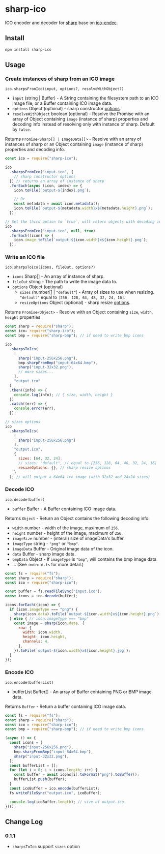 # sharp-ico

ICO encoder and decoder for [sharp](https://www.npmjs.com/package/sharp) base on [ico-endec](https://www.npmjs.com/package/ico-endec).

## Install

```bash
npm install sharp-ico
```

## Usage

### Create instances of sharp from an ICO image

`ico.sharpsFromIco(input, options?, resolveWithObject?)`

- `input` (string | Buffer) - A String containing the filesystem path to an ICO image file, or a Buffer containing ICO image data.
- `options` Object (optional) - sharp constructor [options](https://sharp.pixelplumbing.com/api-constructor#parameters).
- `resolveWithObject` boolean (optional) - Resolve the Promise with an array of Object containing `image` (instance of sharp) properties and decoding info instead of resolving only with instance of sharp. Default by `false`.

Returns `Promise<Sharp[] | ImageData[]>` - Resolve with an array of instances of sharp or an Object containing `image` (instance of sharp) properties and decoding info.

```js
const ico = require("sharp-ico");

ico
  .sharpsFromIco("input.ico", {
    // sharp constructor options
  }) // returns an array of instance of sharp
  .forEach(async (icon, index) => {
    icon.toFile(`output-${index}.png`);

    // Or
    const metadata = await icon.metadata();
    icon.toFile(`output-${metadata.width}x${metadata.height}.png`);
  });

// Set the third option to `true`, will return objects with decoding info
ico
  .sharpsFromIco("input.ico", null, true)
  .forEach((icon) => {
    icon.image.toFile(`output-${icon.width}x${icon.height}.png`);
  });
```

### Write an ICO file

`ico.sharpsToIco(icons, fileOut, options?)`

- `icons` Sharp[] - An array of instance of sharp.
- `fileOut` string - The path to write the image data to.
- `options` Object (optional)
  - `sizes` (number[] | `"default"`) - Array of sizes to use when resizing. `"default"` equal to `[256, 128, 64, 48, 32, 24, 16]`.
  - `resizeOptions` Object (optional) - sharp resize [options](https://sharp.pixelplumbing.com/api-resize#parameters).

Returns `Promise<Object>` - Resolve with an Object containing `size`, `width`, `height` properties.

```js
const sharp = require("sharp");
const ico= require("sharp-ico");
const bmp = require("sharp-bmp"); // if need to write bmp icons

ico
  .sharpsToIco(
    [
      sharp("input-256x256.png"),
      bmp.sharpFromBmp("input-64x64.bmp"),
      sharp("input-32x32.png"),
      // more sizes...
    ],
    "output.ico"
  )
  .then((info) => {
    console.log(info); // { size, width, height }
  })
  .catch((err) => {
    console.error(err);
  });

// sizes options
ico
  .sharpsToIco(
    [
      sharp("input-256x256.png")
    ],
    "output.ico",
    {
      sizes: [64, 32, 24],
      // sizes: "default", // equal to [256, 128, 64, 48, 32, 24, 16]
      resizeOptions: {}, // sharp resize optinos
    }
  ); // will output a 64x64 ico image (with 32x32 and 24x24 sizes)
```

### Decode ICO

`ico.decode(buffer)`

- `buffer` Buffer - A Buffer containing ICO image data.

Returns `Object` - Return an Object contains the following decoding info:

- `width` number - width of the image, maximum of `256`.
- `height` number - height of the image, maximum of `256`.
- `imageSize` number - (interal) size of imageData's buffer.
- `imageType` string - `"png"` or `"bmp"`.
- `imageData` Buffer - Original image data of the icon.
- `data` Buffer - sharp image data.
- `bmpData` Object - If `imageType` is `"bmp"`, will contains the bmp image data.
- ... (See `index.d.ts` for more detail.)

```js
const fs = require("fs");
const sharp = require("sharp");
const ico = require("sharp-ico");

const buffer = fs.readFileSync("input.ico");
const icons = ico.decode(buffer);

icons.forEach((icon) => {
  if (icon.imageType === "png") {
    sharp(icon.data).toFile(`output-${icon.width}x${icon.height}.png`);
  } else { // icon.imageType === "bmp"
    const image = sharp(icon.data, {
      raw: {
        width: icon.width,
        height: icon.height,
        channels: 4,
      },
    }).toFile(`output-${icon.width}x${icon.height}.jpg`);
  }
});
```

### Encode ICO

`ico.encode(bufferList)`

- bufferList Buffer[] - An array of Buffer containing PNG or BMP image data.

Returns `Buffer` - Return a buffer containing ICO image data.

```js
const fs = require("fs");
const sharp = require("sharp");
const ico = require("sharp-ico");
const bmp = require("sharp-bmp"); // if need to write bmp icons

(async () => {
  const icons = [
    sharp("input-256x256.png"),
    bmp.sharpFromBmp("input-64x64.bmp"),
    sharp("input-32x32.png"),
  ];
  const bufferList = [];
  for (let i = 0; i < icons.length; i++) {
    const buffer = await icons[i].toFormat("png").toBuffer();
    bufferList.push(buffer);
  }
  const icoBuffer = ico.encode(bufferList);
  fs.writeFileSync("output.ico", icoBuffer);

  console.log(icoBuffer.length); // size of output.ico
})();
```

## Change Log

### 0.1.1

- `sharpsToIco` support `sizes` option
